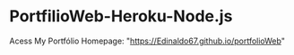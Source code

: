 # PortfilioWeb-Heroku-Node.js

Acess My Portfólio Homepage: "https://Edinaldo67.github.io/portfolioWeb"
